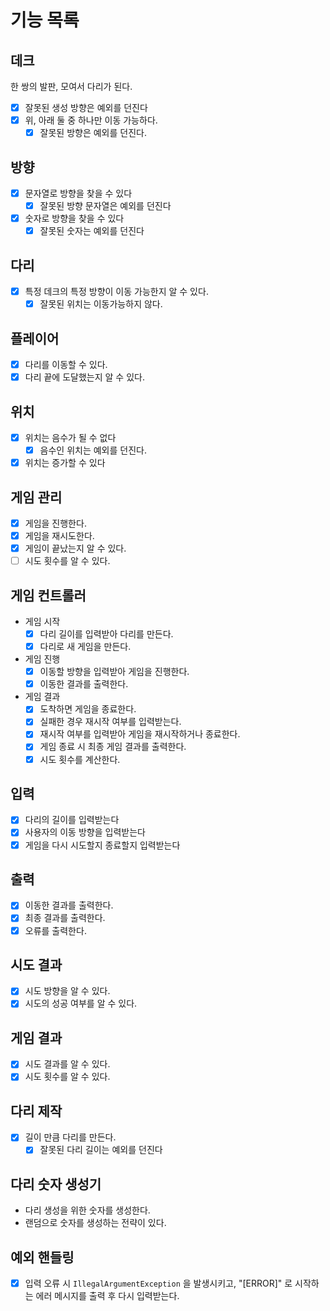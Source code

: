 # 기능 목록

## 데크
한 쌍의 발판, 모여서 다리가 된다.
- [x] 잘못된 생성 방향은 예외를 던진다
- [x] 위, 아래 둘 중 하나만 이동 가능하다.
  - [x] 잘못된 방향은 예외를 던진다.

## 방향
- [x] 문자열로 방향을 찾을 수 있다
  - [x] 잘못된 방향 문자열은 예외를 던진다
- [x] 숫자로 방향을 찾을 수 있다
  - [x] 잘못된 숫자는 예외를 던진다

## 다리
- [x] 특정 데크의 특정 방향이 이동 가능한지 알 수 있다.
  - [x] 잘못된 위치는 이동가능하지 않다.

## 플레이어
- [x] 다리를 이동할 수 있다.
- [x] 다리 끝에 도달했는지 알 수 있다.

## 위치
- [x] 위치는 음수가 될 수 없다
  - [x] 음수인 위치는 예외를 던진다.
- [x] 위치는 증가할 수 있다

## 게임 관리
- [x] 게임을 진행한다.
- [x] 게임을 재시도한다.
- [x] 게임이 끝났는지 알 수 있다.
- [ ] 시도 횟수를 알 수 있다.

## 게임 컨트롤러
- 게임 시작
  - [x] 다리 길이를 입력받아 다리를 만든다.
  - [x] 다리로 새 게임을 만든다.
- 게임 진행
  - [x] 이동할 방향을 입력받아 게임을 진행한다.
  - [x] 이동한 결과를 출력한다.
- 게임 결과
  - [x] 도착하면 게임을 종료한다.
  - [x] 실패한 경우 재시작 여부를 입력받는다.
  - [x] 재시작 여부를 입력받아 게임을 재시작하거나 종료한다.
  - [x] 게임 종료 시 최종 게임 결과를 출력한다.
  - [x] 시도 횟수를 계산한다.

## 입력
- [x] 다리의 길이를 입력받는다
- [x] 사용자의 이동 방향을 입력받는다
- [x] 게임을 다시 시도할지 종료할지 입력받는다

## 출력
- [x] 이동한 결과를 출력한다.
- [x] 최종 결과를 출력한다.
- [x] 오류를 출력한다.

## 시도 결과
- [x] 시도 방향을 알 수 있다.
- [x] 시도의 성공 여부를 알 수 있다.

## 게임 결과
- [x] 시도 결과를 알 수 있다.
- [x] 시도 횟수를 알 수 있다.

## 다리 제작
- [x] 길이 만큼 다리를 만든다.
  - [x] 잘못된 다리 길이는 예외를 던진다

## 다리 숫자 생성기
- 다리 생성을 위한 숫자를 생성한다.
- 랜덤으로 숫자를 생성하는 전략이 있다.

## 예외 핸들링
- [x] 입력 오류 시 `IllegalArgumentException` 을 발생시키고, "[ERROR]" 로 시작하는 에러 메시지를 출력 후 다시 입력받는다.
